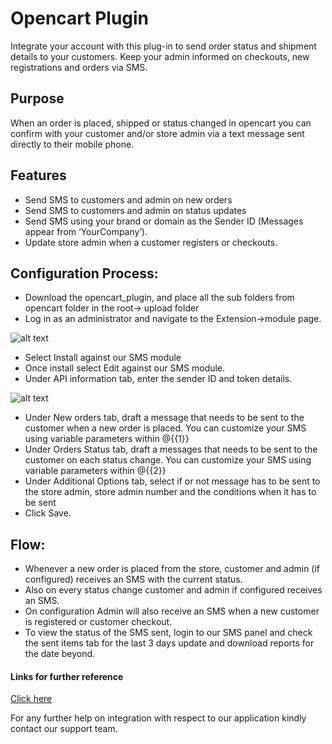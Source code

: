# Opencart Plugin

Integrate your account with this plug-in to send order status and shipment details to your customers. Keep your admin informed on checkouts, new registrations and orders via SMS.

## Purpose

When an order is placed, shipped or status changed in opencart you can confirm with your customer and/or store admin via a text message sent directly to their mobile phone.

## Features

- Send SMS to customers and admin on new orders
- Send SMS to customers and admin on status updates
- Send SMS using your brand or domain as the Sender ID (Messages appear from ‘YourCompany’).
- Update store admin when a customer registers or checkouts.

## Configuration Process:

- Download the opencart_plugin, and place all the sub folders from opencart folder in the root-> upload folder
- Log in as an administrator and navigate to the Extension->module page.

![alt text](/images/docimages/opencart1.png)

- Select Install against our SMS module
- Once install select Edit against our SMS module.
- Under API information tab, enter the sender ID and token details.

![alt text](/images/docimages/opencart2.png)

- Under New orders tab, draft a message that needs to be sent to the customer when a new order is placed. You can customize your SMS using variable parameters within @{{1}}
- Under Orders Status tab, draft a messages that needs to be sent to the customer on each status change. You can customize your SMS using variable parameters within @{{2}}
- Under Additional Options tab, select if or not message has to be sent to the store admin, store admin number and the conditions when it has to be sent
- Click Save.

## Flow:

- Whenever a new order is placed from the store, customer and admin (if configured) receives an SMS with the current status.
- Also on every status change customer and admin if configured receives an SMS.
- On configuration Admin will also receive an SMS when a new customer is registered or customer checkout.
- To view the status of the SMS sent, login to our SMS panel and check the sent items tab for the last 3 days update and download reports for the date beyond.

#### Links for further reference

[Click here](http://docs.opencart.com/en-gb/extension/installer)

For any further help on integration with respect to our application kindly contact our support team.
